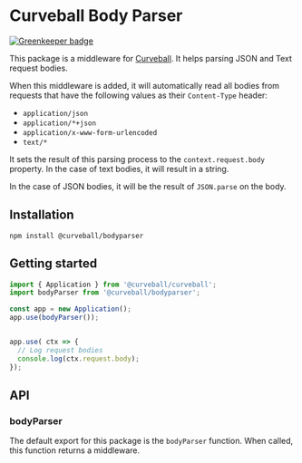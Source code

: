 Curveball Body Parser
=====================

[![Greenkeeper badge](https://badges.greenkeeper.io/curveballjs/bodyparser.svg)](https://greenkeeper.io/)

This package is a middleware for [Curveball][1]. It helps parsing JSON and
Text request bodies.

When this middleware is added, it will automatically read all bodies from
requests that have the following values as their `Content-Type` header:

* `application/json`
* `application/*+json`
* `application/x-www-form-urlencoded`
* `text/*`

It sets the result of this parsing process to the `context.request.body`
property. In the case of text bodies, it will result in a string.

In the case of JSON bodies, it will be the result of `JSON.parse` on the
body.

Installation
------------

    npm install @curveball/bodyparser


Getting started
---------------

```typescript
import { Application } from '@curveball/curveball';
import bodyParser from '@curveball/bodyparser';

const app = new Application();
app.use(bodyParser());


app.use( ctx => {
  // Log request bodies
  console.log(ctx.request.body);
});
```

API
---

### bodyParser

The default export for this package is the `bodyParser` function. When called,
this function returns a middleware.

[1]: https://github.com/curveballjs/
